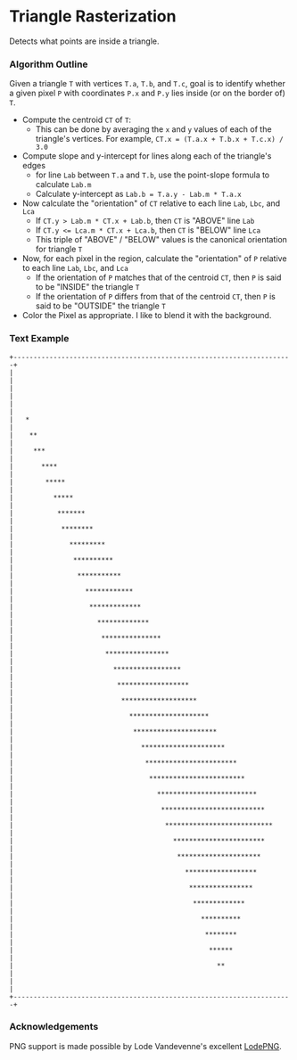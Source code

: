 Triangle Rasterization
======================

Detects what points are inside a triangle.

### Algorithm Outline

Given a triangle `T` with vertices `T.a`, `T.b`, and `T.c`, goal is to identify whether a given pixel `P` with coordinates `P.x` and `P.y` lies inside (or on the border of) `T`.

* Compute the centroid `CT` of `T`:
  * This can be done by averaging the `x` and `y` values of each of the triangle's vertices. For example, `CT.x = (T.a.x + T.b.x + T.c.x) / 3.0`
* Compute slope and y-intercept for lines along each of the triangle's edges
  * for line `Lab` between `T.a` and `T.b`, use the point-slope formula to calculate `Lab.m`
  * Calculate y-intercept as `Lab.b = T.a.y - Lab.m * T.a.x`
* Now calculate the "orientation" of `CT` relative to each line `Lab`, `Lbc`, and `Lca`
  * If `CT.y > Lab.m * CT.x + Lab.b`, then `CT` is "ABOVE" line `Lab`
  * If `CT.y <= Lca.m * CT.x + Lca.b`, then `CT` is "BELOW" line `Lca`
  * This triple of "ABOVE" / "BELOW" values is the canonical orientation for triangle `T`
* Now, for each pixel in the region, calculate the "orientation" of `P` relative to each line `Lab`, `Lbc`, and `Lca`
  * If the orientation of `P` matches that of the centroid `CT`, then `P` is said to be "INSIDE" the triangle `T`
  * If the orientation of `P` differs from that of the centroid `CT`, then `P` is said to be "OUTSIDE" the triangle `T`
* Color the Pixel as appropriate. I like to blend it with the background.

### Text Example
```
+----------------------------------------------------------------------+
|                                                                      |
|                                                                      |
|                                                                      |
|   *                                                                  |
|    **                                                                |
|     ***                                                              |
|       ****                                                           |
|        *****                                                         |
|          *****                                                       |
|           *******                                                    |
|            ********                                                  |
|              *********                                               |
|               **********                                             |
|                ***********                                           |
|                  ************                                        |
|                   *************                                      |
|                     *************                                    |
|                      ***************                                 |
|                       ****************                               |
|                         *****************                            |
|                          ******************                          |
|                           *******************                        |
|                             ********************                     |
|                              *********************                   |
|                                *********************                 |
|                                 ***********************              |
|                                  ************************            |
|                                    *************************         |
|                                     **************************       |
|                                      ***************************     |
|                                        ***********************       |
|                                         *********************        |
|                                           ******************         |
|                                            ****************          |
|                                             *************            |
|                                               **********             |
|                                                ********              |
|                                                 ******               |
|                                                   **                 |
|                                                                      |
+----------------------------------------------------------------------+
```

### Acknowledgements

PNG support is made possible by Lode Vandevenne's excellent [LodePNG](http://lodev.org/lodepng/).
